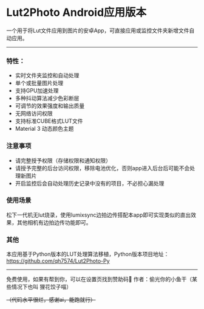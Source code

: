 # Lut2Photo Android应用版本
一个用于将Lut文件应用到图片的安卓App，可直接应用或监控文件夹新增文件自动应用。

------------


### 特性：
- 实时文件夹监控和自动处理
- 单个或批量图片处理
- 支持GPU加速处理
- 多种抖动算法减少色彩断层
- 可调节的效果强度和输出质量
- 无网络访问权限
- 支持标准CUBE格式LUT文件
- Material 3 动态颜色主题

### 注意事项
- 请完整授予权限（存储权限和通知权限）
- 请授予完整的后台访问权限，移除电池优化，否则app进入后台后可能不会处理新图片
- 开启监控后会自动处理历史记录中没有的项目，不必担心漏处理

### 使用场景
松下一代机无lut烧录，使用lumixsync边拍边传搭配本app即可实现类似的直出效果，其他相机有边拍边传功能即可。

### 其他
本应用基于Python版本的LUT处理算法移植，Python版本项目地址：
https://github.com/qh7574/Lut2Photo-Py

------------


免费使用，如果有帮到你，可以在设置页找到赞助码🍵 作者：偷光你的小鱼干（某些情况下也叫 狸花饺子喵）

~~（代码水平很烂，感谢ai，能跑就行）~~
